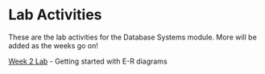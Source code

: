 # Lab Activities
These are the lab activities for the Database Systems module. More will be added as the weeks go on!

[Week 2 Lab](lab-2-design.md) - Getting started with E-R diagrams
